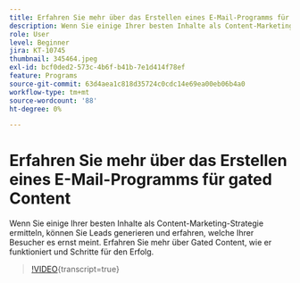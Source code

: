 ```yaml
---
title: Erfahren Sie mehr über das Erstellen eines E-Mail-Programms für gated Content
description: Wenn Sie einige Ihrer besten Inhalte als Content-Marketing-Strategie ermitteln, können Sie Leads generieren und erfahren, welche Ihrer Besucher es ernst meint. Erfahren Sie mehr über gated… (Beschreibungen sollten zwischen 60 und 160 Zeichen lang sein)
role: User
level: Beginner
jira: KT-10745
thumbnail: 345464.jpeg
exl-id: bcf0ded2-573c-4b6f-b41b-7e1d414f78ef
feature: Programs
source-git-commit: 63d4aea1c818d35724c0cdc14e69ea00eb06b4a0
workflow-type: tm+mt
source-wordcount: '88'
ht-degree: 0%

---
```


# Erfahren Sie mehr über das Erstellen eines E-Mail-Programms für gated Content

Wenn Sie einige Ihrer besten Inhalte als Content-Marketing-Strategie ermitteln, können Sie Leads generieren und erfahren, welche Ihrer Besucher es ernst meint. Erfahren Sie mehr über Gated Content, wie er funktioniert und Schritte für den Erfolg.

>[!VIDEO](https://video.tv.adobe.com/v/3417576/?quality=12&learn=on&captions=ger){transcript=true}
